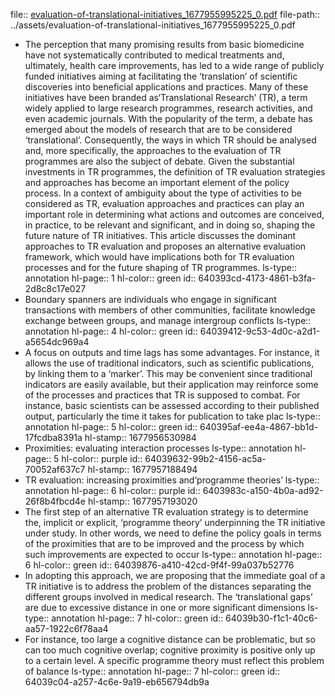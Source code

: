 file:: [evaluation-of-translational-initiatives_1677955995225_0.pdf](../assets/evaluation-of-translational-initiatives_1677955995225_0.pdf)
file-path:: ../assets/evaluation-of-translational-initiatives_1677955995225_0.pdf

- The perception that many promising results from basic biomedicine have not systematically contributed to medical treatments and, ultimately, health care improvements, has led to a wide range of publicly funded initiatives aiming at facilitating the ‘translation’ of scientific discoveries into beneficial applications and practices. Many of these initiatives have been branded as‘Translational Research’ (TR), a term widely applied to large research programmes, research activities, and even academic journals. With the popularity of the term, a debate has emerged about the models of research that are to be considered ‘translational’. Consequently, the ways in which TR should be analysed and, more specifically, the approaches to the evaluation of TR programmes are also the subject of debate. Given the substantial investments in TR programmes, the definition of TR evaluation strategies and approaches has become an important element of the policy process. In a context of ambiguity about the type of activities to be considered as TR, evaluation approaches and practices can play an important role in determining what actions and outcomes are conceived, in practice, to be relevant and significant, and in doing so, shaping the future nature of TR initiatives. This article discusses the dominant approaches to TR evaluation and proposes an alternative evaluation framework, which would have implications both for TR evaluation processes and for the future shaping of TR programmes.
  ls-type:: annotation
  hl-page:: 1
  hl-color:: green
  id:: 640393cd-4173-4861-b3fa-2d8c8c17e027
- Boundary spanners are individuals who engage in significant transactions with members of other communities, facilitate knowledge exchange between groups, and manage intergroup conflicts
  ls-type:: annotation
  hl-page:: 4
  hl-color:: green
  id:: 64039412-9c53-4d0c-a2d1-a5654dc969a4
- A focus on outputs and time lags has some advantages. For instance, it allows the use of traditional indicators, such as scientific publications, by linking them to a ‘marker’. This may be convenient since traditional indicators are easily available, but their application may reinforce some of the processes and practices that TR is supposed to combat. For instance, basic scientists can be assessed according to their published output, particularly the time it takes for publication to take plac
  ls-type:: annotation
  hl-page:: 5
  hl-color:: green
  id:: 640395af-ee4a-4867-bb1d-17fcdba8391a
  hl-stamp:: 1677956530984
- Proximities: evaluating interaction processes
  ls-type:: annotation
  hl-page:: 5
  hl-color:: purple
  id:: 64039632-99b2-4156-ac5a-70052af637c7
  hl-stamp:: 1677957188494
- TR evaluation: increasing proximities and‘programme theories’
  ls-type:: annotation
  hl-page:: 6
  hl-color:: purple
  id:: 6403983c-a150-4b0a-ad92-26f8b4fbcd4e
  hl-stamp:: 1677957193020
- The first step of an alternative TR evaluation strategy is to determine the, implicit or explicit, ‘programme theory’ underpinning the TR initiative under study. In other words, we need to define the policy goals in terms of the proximities that are to be improved and the process by which such improvements are expected to occur
  ls-type:: annotation
  hl-page:: 6
  hl-color:: green
  id:: 64039876-a410-42cd-9f4f-99a037b52776
- In adopting this approach, we are proposing that the immediate goal of a TR initiative is to address the problem of the distances separating the different groups involved in medical research. The ‘translational gaps’ are due to excessive distance in one or more significant dimensions
  ls-type:: annotation
  hl-page:: 7
  hl-color:: green
  id:: 64039b30-f1c1-40c6-aa57-1922c6f78aa4
- For instance, too large a cognitive distance can be problematic, but so can too much cognitive overlap; cognitive proximity is positive only up to a certain level. A specific programme theory must reflect this problem of balance
  ls-type:: annotation
  hl-page:: 7
  hl-color:: green
  id:: 64039c04-a257-4c6e-9a19-eb656794db9a